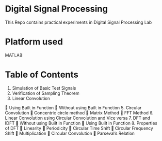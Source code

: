 # Digital Signal Processing
This Repo contains practical experiments in Digital Signal Processing Lab

# Platform used
MATLAB

# Table of Contents
1.	Simulation of Basic Test Signals
2.	Verification of Sampling Theorem
3.	Linear Convolution
   
   	Using Built in Function
	Without using Built in Function
5.	Circular Convolution
	Concentric circle method
	Matrix Method
	FFT Method
6.	Linear Convolution using Circular Convolution and Vice versa
7.	DFT and IDFT
	Without using Built in Function
	Using Built in Function
8.	Properties of DFT
	Linearity
	Periodicity
	Circular Time Shift
	Circular Frequency Shift
	Multiplication
	Circular Convolution
	Parseval’s Relation


